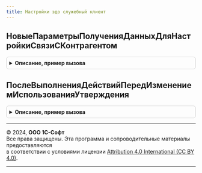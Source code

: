 ```yaml
---
title: Настройки эдо служебный клиент
---
```



## НовыеПараметрыПолученияДанныхДляНастройкиСвязиСКонтрагентом
<details style="margin: 1em 0; padding: 0.5em; border: 1px solid #ccc; border-radius: 6px;">

<summary style="font-weight: bold; cursor: pointer;">Описание, пример вызова</summary>

```bsl

// Возвращает параметры получения данных для настройки связи с контрагентом.
//
// Возвращаемое значение:
// 	Структура:
// * ОтпечаткиНаКлиенте - см. КриптографияБЭД.ПолучитьОтпечаткиСертификатов
// * Организация - Неопределено
// * Контрагент - Неопределено
// * ИдентификаторОрганизации - Строка
// * ИдентификаторКонтрагента - Строка
// * ПриоритетПодключенные - Булево
Функция НовыеПараметрыПолученияДанныхДляНастройкиСвязиСКонтрагентом() Экспорт
```

Пример вызова
```bsl
Результат = НастройкиЭДОСлужебныйКлиент.НовыеПараметрыПолученияДанныхДляНастройкиСвязиСКонтрагентом() 
```
</details>

## ПослеВыполненияДействийПередИзменениемИспользованияУтверждения
<details style="margin: 1em 0; padding: 0.5em; border: 1px solid #ccc; border-radius: 6px;">

<summary style="font-weight: bold; cursor: pointer;">Описание, пример вызова</summary>

```bsl

Процедура ПослеВыполненияДействийПередИзменениемИспользованияУтверждения(Результат, Контекст) Экспорт
```

Пример вызова
```bsl
НастройкиЭДОСлужебныйКлиент.ПослеВыполненияДействийПередИзменениемИспользованияУтверждения(Результат, Контекст) 
```
</details>

---

© 2024, **ООО 1С-Софт**  
Все права защищены. Эта программа и сопроводительные материалы предоставляются  
в соответствии с условиями лицензии [Attribution 4.0 International (CC BY 4.0)](https://creativecommons.org/licenses/by/4.0/legalcode).

---
